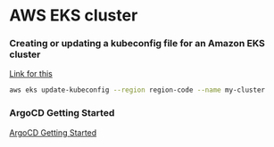 # AWS EKS cluster

### Creating or updating a kubeconfig file for an Amazon EKS cluster
[Link for this](https://docs.aws.amazon.com/eks/latest/userguide/create-kubeconfig.html)

```bash
aws eks update-kubeconfig --region region-code --name my-cluster
```

### ArgoCD Getting Started
[ArgoCD Getting Started](https://argo-cd.readthedocs.io/en/stable/getting_started/)